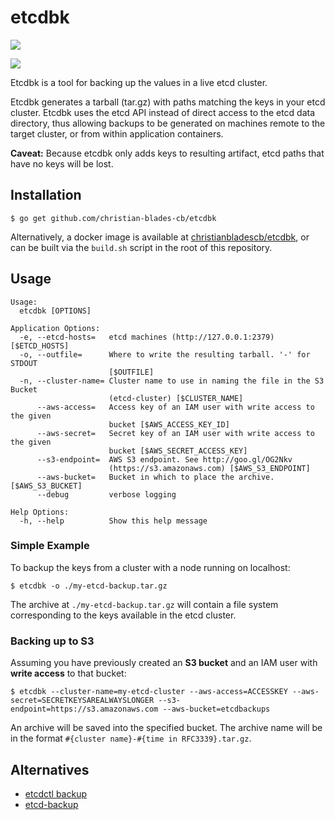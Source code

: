# etcdbk
[![](https://badge.imagelayers.io/christianbladescb/etcdbk:latest.svg)](https://imagelayers.io/?images=christianbladescb/etcdbk:latest 'Get your own badge on imagelayers.io')

[![](http://dockeri.co/image/christianbladescb/etcdbk)](https://registry.hub.docker.com/u/christianbladescb/etcdbk)

Etcdbk is a tool for backing up the values in a live etcd cluster. 

Etcdbk generates a tarball (tar.gz) with paths matching the keys in your etcd cluster. Etcdbk uses the etcd API instead of direct access to the etcd data directory, thus allowing backups to be generated on machines remote to the target cluster, or from within application containers.

**Caveat:** Because etcdbk only adds keys to resulting artifact, etcd paths that have no keys will be lost.

## Installation

```shell
$ go get github.com/christian-blades-cb/etcdbk
```

Alternatively, a docker image is available at [christianbladescb/etcdbk](https://registry.hub.docker.com/u/christianbladescb/etcdbk/), or can be built via the `build.sh` script in the root of this repository.

## Usage

```
Usage:
  etcdbk [OPTIONS]

Application Options:
  -e, --etcd-hosts=   etcd machines (http://127.0.0.1:2379) [$ETCD_HOSTS]
  -o, --outfile=      Where to write the resulting tarball. '-' for STDOUT
                      [$OUTFILE]
  -n, --cluster-name= Cluster name to use in naming the file in the S3 Bucket
                      (etcd-cluster) [$CLUSTER_NAME]
      --aws-access=   Access key of an IAM user with write access to the given
                      bucket [$AWS_ACCESS_KEY_ID]
      --aws-secret=   Secret key of an IAM user with write access to the given
                      bucket [$AWS_SECRET_ACCESS_KEY]
      --s3-endpoint=  AWS S3 endpoint. See http://goo.gl/OG2Nkv
                      (https://s3.amazonaws.com) [$AWS_S3_ENDPOINT]
      --aws-bucket=   Bucket in which to place the archive. [$AWS_S3_BUCKET]
      --debug         verbose logging

Help Options:
  -h, --help          Show this help message
```

### Simple Example 

To backup the keys from a cluster with a node running on localhost:

```shell
$ etcdbk -o ./my-etcd-backup.tar.gz
```

The archive at `./my-etcd-backup.tar.gz` will contain a file system corresponding to the keys available in the etcd cluster.

### Backing up to S3

Assuming you have previously created an **S3 bucket** and an IAM user with **write access** to that bucket:

```shell
$ etcdbk --cluster-name=my-etcd-cluster --aws-access=ACCESSKEY --aws-secret=SECRETKEYSAREALWAYSLONGER --s3-endpoint=https://s3.amazonaws.com --aws-bucket=etcdbackups
```

An archive will be saved into the specified bucket. The archive name will be in the format `#{cluster name}-#{time in RFC3339}.tar.gz`.

## Alternatives

* [etcdctl backup](https://github.com/coreos/etcd/blob/master/Documentation/admin_guide.md)
* [etcd-backup](https://github.com/fanhattan/etcd-backup)
